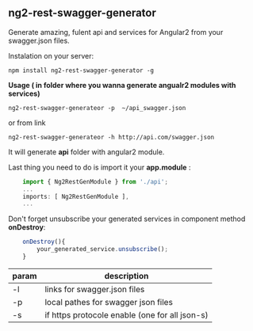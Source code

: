## ng2-rest-swagger-generator ##

Generate amazing, fulent api and services for Angular2 from your swagger.json files.

Instalation on your server:

    npm install ng2-rest-swagger-generator -g

**Usage ( in folder where you wanna generate  angualr2  modules with services)**

    ng2-rest-swagger-generateor -p  ~/api_swagger.json
or from link

    ng2-rest-swagger-generateor -h http://api.com/swagger.json 

It will generate **api** folder with angular2 module. 

Last thing you need to do is import it your **app.module** :
```ts
    import { Ng2RestGenModule } from './api';
    ...
    imports: [ Ng2RestGenModule ],
    ...
```

Don't forget unsubscribe your generated services in component method **onDestroy**:
```ts
    onDestroy(){
		your_generated_service.unsubscribe();
	}
```


| param | description |
| --- | --- |
| -l | links for swagger.json files  |
| -p | local pathes for swagger json files  |
| -s | if https protocole enable (one for all json-s) |

